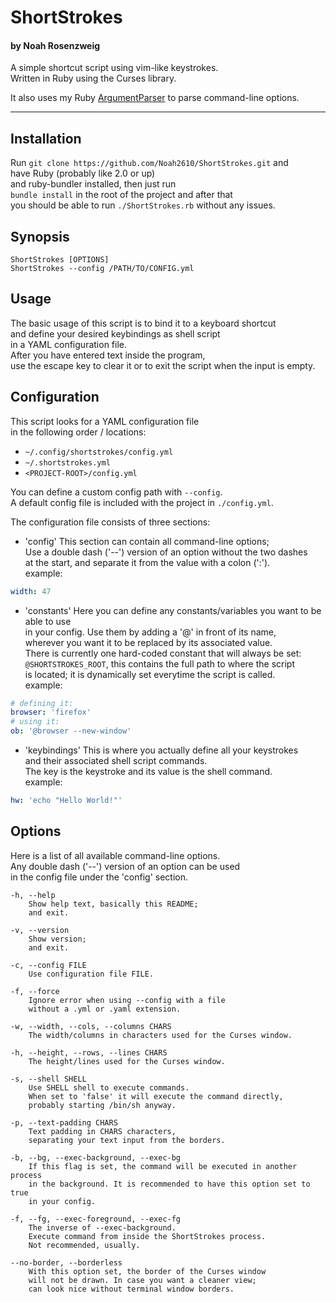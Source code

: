 # ShortStrokes
#### by Noah Rosenzweig

A simple shortcut script using vim-like keystrokes.  
Written in Ruby using the Curses library.  
  
It also uses my Ruby [ArgumentParser](https://github.com/Noah2610/ArgumentParser) to parse command-line options.

---

## Installation
Run `git clone https://github.com/Noah2610/ShortStrokes.git` and  
have Ruby (probably like 2.0 or up)  
and ruby-bundler installed, then just run  
`bundle install` in the root of the project and after that  
you should be able to run `./ShortStrokes.rb` without any issues.

## Synopsis
```
ShortStrokes [OPTIONS]
ShortStrokes --config /PATH/TO/CONFIG.yml
```

## Usage
The basic usage of this script is to bind it to a keyboard shortcut  
and define your desired keybindings as shell script  
in a YAML configuration file.  
After you have entered text inside the program,  
use the escape key to clear it or to exit the script when the input is empty.  

## Configuration
This script looks for a YAML configuration file  
in the following order / locations:
* `~/.config/shortstrokes/config.yml`
* `~/.shortstrokes.yml`
* `<PROJECT-ROOT>/config.yml`
  
You can define a custom config path with `--config`.  
A default config file is included with the project in `./config.yml`.  
  
The configuration file consists of three sections:
* 'config'
		This section can contain all command-line options;  
		Use a double dash ('--') version of an option without the two dashes  
		at the start, and separate it from the value with a colon (':').  
		example:  
```yaml
width: 47
```
* 'constants'
		Here you can define any constants/variables you want to be able to use  
		in your config. Use them by adding a '@' in front of its name,  
		wherever you want it to be replaced by its associated value.  
		There is currently one hard-coded constant that will always be set:  
		`@SHORTSTROKES_ROOT`, this contains the full path to where the script  
		is located; it is dynamically set everytime the script is called.  
		example:  
```yaml
# defining it:
browser: 'firefox'
# using it:
ob: '@browser --new-window'
```
* 'keybindings'
		This is where you actually define all your keystrokes  
		and their associated shell script commands.  
		The key is the keystroke and its value is the shell command.  
		example:  
```yaml
hw: 'echo "Hello World!"'
```

## Options
Here is a list of all available command-line options.  
Any double dash ('--') version of an option can be used  
in the config file under the 'config' section.

```
-h, --help
	Show help text, basically this README;
	and exit.

-v, --version
	Show version;
	and exit.

-c, --config FILE
	Use configuration file FILE.

-f, --force
	Ignore error when using --config with a file
	without a .yml or .yaml extension.

-w, --width, --cols, --columns CHARS
	The width/columns in characters used for the Curses window.

-h, --height, --rows, --lines CHARS
	The height/lines used for the Curses window.

-s, --shell SHELL
	Use SHELL shell to execute commands.
	When set to 'false' it will execute the command directly,
	probably starting /bin/sh anyway.

-p, --text-padding CHARS
	Text padding in CHARS characters,
	separating your text input from the borders.

-b, --bg, --exec-background, --exec-bg
	If this flag is set, the command will be executed in another process
	in the background. It is recommended to have this option set to true
	in your config.

-f, --fg, --exec-foreground, --exec-fg
	The inverse of --exec-background.
	Execute command from inside the ShortStrokes process.
	Not recommended, usually.

--no-border, --borderless
	With this option set, the border of the Curses window
	will not be drawn. In case you want a cleaner view;
	can look nice without terminal window borders.
```

